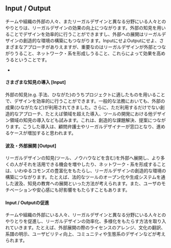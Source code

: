 <!--

-->

## <a name="section5">Input / Output</a>  

チームや組織の外部の人々、またリーガルデザインと異なる分野にいる人々とのやりとりは、リーガルデザインの効果の向上につながります。外部の知見を用いることでデザインを効率的に行うことができますし、外部への展開はリーガルデザインの創造的な環境の構築にもつながります。InputにせよOutputにせよ、さまざまなアプローチがありえますが、重要なのはリーガルデザインが外部とつながりうること、ネットワーク・系を形成しうること、これらによって効果を高めうるということです。  

-

#### さまざまな知見の導入 [Input]

外部の知見(e.g. 手法、ひながた)のうちプロジェクトに適したものを用いることで、デザインを効率的に行うことができます。一般的な法務においても、外部の成果(ひながたなど)が利用されてきました。さらに、ただ利用するだけでない創造的なアプローチ、たとえば領域を超えた導入、ツールの開発における他デザイン領域の知見の導入なども試みます。これは、創造的な課題解決、提案につながります。こうした導入は、顧問弁護士やリーガルデザイナーが窓口となり、進めるケースが増加すると思われます。  

<!--

>
>fyi 新たな要素への対応  
>社会の変化やプロジェクトの状況にあわせ、新たな成果などの要素に対応していく必要がある(e.g.バイオウェア、Open Wet Ware)。具体的にはこれらの法制度における位置づけ・先行事例の検討・環境の分析・手法の設計があげられる。また制度も変化し、近年、特許法、商標法等でアップデートがあった(応用美術の範囲、美術工芸品の範囲については新たな判断が示された)、オープンガバメントやオープンデータの実践も進められている。その他、プロジェクト実施に関する経済的な側面(e.g.ファウンディング)や、技術経営をふくめた経営学、熟練技術といった資産の導入などについても検討の余地がある。このようなプロジェクトや実施主体の環境の変化に応じて、関連する議論を参照しつつ、リーガルデザインも適応していく必要がある。  

-
>fyi ドキュメントデザインへの他デザインの知見の導入  
>ツールのドキュメントデザインは、(コンセプトに応じ)メディアとしての訴求力を向上したり、より理解を進めるために有効です。グラフィックデザイン、コミュニケーションデザイン、エディトリアルデザインやアートディレクションなどの知見を取り入れる余地がまだまだ残っています。

>-
>fyi ソフトウェア・コードの手法  
>ドキュメントの設計に、ソフトウェア・コードの手法を取り入れることも(e.g.バージョン管理システムの利用、モジュール化)も、外部の知見の導入例といえます。  
>
>-
>e.g. グラフィックを取り入れた例  
>イラストを取り入れた利用規約の例も存在します 図6-2のリンクを表示!!!  
>
>-
>
>e.g. メディアートにおけるリーガルデザインが扱う要素の広さ  
YCAMでのオープン化の事例では、その対象として、ソフトウェア・ハードウェアだけでなく、法的なツール・関連事項の検討結果・オープン化の知見も含めた領域横断的な成果を扱ってきており、こうしたケースは 他に見当たらない。これは、法的なツールなどがプロジェクトの成果として位置付けられるという論理的な理由もあるが(第3章)、その背景には研究開発・作品制作・ 教育普及といった幅広い領域で活動し、常に新たなクリエイションの様式・対象を模索してきたことが、少なからず影響していると考えられる。先進性を志向する価値観や文化が下支えとなったともいえよう。アートは「現在から派生するさまざま な未来の可能性について熟考する機会を与えてくれるもの159」であり、メディアアー トに関連する領域は広く、(馬場が述べたように)その範囲は「拡散的で変化し続けている」。メディアアートにおけるリーガルデザインでは、他領域の事例・知見を活かし、開拓できる余白がより広いのではないだろうか。そこは活動の横断性・総合 性を活かした先進的なリーガルデザインの場となるポテンシャルを有している。  

-->

#### 波及・外部展開 [Output]

リーガルデザインの知見(ツール、ノウハウなどを含む)を外部へ展開し、より多くの人がそれを活用できる機会を増やしたり、ネットワーク・系を形成することは、いわゆるコモンズの豊富化をもたらし、リーガルデザインの創造的な環境の構築につながります。たとえば、法的なツールのオープン化や生成システムを通した波及、知見の教育への展開といった方法が考えられます。また、ユーザのモチベーションや安心感にも好影響をもたらすこともあります。  


<!--

>
>fyi 波及メディアとしての法的なツール  
>ツールはリーガルデザインのノウハウの共有・ 波及のためのメディアとして捉えることができます。ツールのオープン化は、波及・ツールの豊富化や質・人々の創造性の向上に貢献します。 
>
>  
>
>-
>
>e.g. ツールのオープン化  
>3,4,5章、
>  
>-
>
>fyi ツールのオープン化がもたらす安心感 
>3章からの引用
>
>-
>e.g.  
>
>GRPCFのオープン化の評価 4.7?  
>(ファシリテーションの促進への貢献する)  
>


-
>fyi    
>プロジェクトの設計図の展開  
>
>契約書のひながたなどのツールは、イベントのコンセプトや環境の設計図であり、その共有・ 波及のためのツールとして捉えることができる。第三者がこのひながたを用いれば、同様の枠組もしくはこれを改変した枠組みを持つプロジェクトを実施することが可能となる。  
>
>e.g. ツールのオープン化
>3章から引用  
>
>プロジェクトの環境をオープン化していくことに、画一化や大量消費とは異なるアプローチによる創造性の向上に向けた、次のパラダイムへシフトするためのポイントがあるように思われる。  
>
>
>
>-
>
>e.g. オープン化の経験の外部展開  
>YCAMにおけるオープン化のノウハウを用いて、外部でのイベント(Cognitive Map)においてドキュメントのオープン化を行うことができた(5.5)。リーガルデザインの知見が外部で活用できたことを示している。
>  
>e.g. ノウハウの外部展開のためのオープン化のガイドラインのオープン化について
>5章から引用、6章から引用、外部プロジェクト、教育などへの波及  
>
>exii(3章から引用)  
>

-
>
>fyi 教育への展開  
>リーガルデザインの手法や関連情報についての教育への展開は、コンセプトやファシリテーションの促進などに、その知見を活用できる機会を増やすことにつながります。  
>
>-
>
>e.g.  
YCAMではオープン化の理解や経験を教育普及活動の一環に取り入れてきた。今日では制作の現場においてもオープン化の能力や経験が求められてきている。今後クリエイターに求められる能力について、真鍋氏(ライゾマティクス社)は「まずはアイデアとセンス。オープンソースの思想への共感や貢献度も重視したい。(中略)面白いもの、便利なものがつくれたとき、それを皆で共有・再活用できるオープンソース文化の恩恵を僕らは受けてきたし、それがこの世界を発展させてきたと思う。だから、そうした思想を含め共感し合えることや、特にプログラマーの場合はオープンソース・コミュニティーへの貢献度も重視したい[1]」という。このように、リーガルデザインの手法の一つであるオープン化の経験やその文化の理解がより具体的に求められるようになってきている。リーガルデザインの成果を教育へ展開する余地があるといえよう。  

-
>
>fyi  
>ツールの生成システム(個別の状況に応じてアレンジするシステム)を構築し、これを通して開発したツールを展開することも外部展開のアプローチの一つといえます。  
>
>-
>
>e.g.  契約書ひながたの生成システム  
>6.2.1.4から引用
>

-->


#### Input / Outputの促進  

チームや組織の外部にいる人々、リーガルデザインと異なる分野にいる人々とのやりとりを促進し、リーガルデザインの効率化、多様化をもたらす方法を取り入れていきます。たとえば、外部展開の際のライセンスのアレンジ、文化の翻訳、系譜の明示、ユーザビリティ向上、コミュニティや生態系のデザインなどが考えられます。  


<!--
>
>fyi 利用しやすいオープン化(ライセンスのアレンジ、ユーザビリティ向上)  
>
>-
>
>fyi モジュール化の導入など、ツールを利用しやすくアレンジすることも有用です  
>
-
>fyi モジュール化の導入など、ツールを利用しやすくアレンジすることも有用です  
>

>-
>
>e.g. GRPCFのライセンス  
>ライセンスは、利用の実状を鑑みつつより自由な利用を実現 するため、Creative Commons License (CC BY-SA)を適用し、表示の条件・権利を 放棄する規定を追加した。  
>→法的なツールの開発・利活用
>

-
>fyi 文化の翻訳   
>ユーザが属する領域の文化・慣習と、ツールなどの成果の利用や伝達方法(Githubなど)とにズレがあると考えらえる場合は、その文化・慣習に受け入れられるようなアプローチを取ることができれば、すなわち技術や考え方の「文化の翻訳」ができれば、もしくはいずれ文化(ユーザのマインド)が変われば、波及が進むであろう。こうした変容は、原則的に受け入れる側が成果に対して魅力を感じることで進められる。周知・アピールの促進は有効であろう。  
>
>-
>
>e.g. 
オンラインでの共有のメディアとユーザの技術・文化との乖離に原因があるのかもしれない。法律系の実務者や制作担当者が必ずしもGitHub等の取扱いに明るいわけではなく、また、利用してもそれを明示したり、Forkする習慣がない可能性がある。  
>

-

>fyi 利用の系譜を明示することで系を構築する
>e.g. フォーク・プルリクエスト
>系譜を示すのに有効  多様化、系をつくる、示すことにつながる  
>6章を引用
>
>-
>
>
>e.g. ハッカソン同意書のフォーク  
>4章から引用!!!   
>スポーツハッカソンのケースでは、第三者が制作したGitHub上の法的ツールをForkし、新たなツールを開発することで、その系譜を明らかにし、バリエーションとしての存在を示すことにつながった。法務の実務において既存のひながたの比較検討は重要であることから、系譜をバリエーションとして示すこうしたForkは第三者にとって実務上有意義と考えられる。今後、法的ツールの開発において同様のケースが増えることが望まれる。  
>
>

-
>fyi "誰のためのリーガルデザイン"なのか  
リーガルデザインの効果はさまざまですが、それが誰のためのものなのかを意識することが大切です。特定の誰かのためだけの効果に着目するのではなく、そのバランスに配慮するのがよいでしょう。企画担当者、プロジェクトの参加者、顧客、来場者や鑑賞者といったさまざまな人が関わってきます。プロジェクトのコンセプト上もっとも重要な人を優先することになるかもしれませんが、それ以外の人々、たとえばリーガルデザインの実践を行うチームメンバーへのメリットについても見落とさないようにすることも大切です。

>-
>e.g. オープン化は誰のクリエイティビティ向上をもたらすのか  
YCAMでのオープン化のゴールは創造性の向上にあるが、それが誰にとっての創造性なのか、ということも意識すべきである。成果のオープン化には様々なステークホルダーが関わる。たとえば、その成果を「つくる人」、「使う人」、さらに、ワ ークショップや開発などに「参加する人」である。特定のステークホルダーだけの効果に着目するのではなく、そのバランスに配慮する。「使う人」、すなわち 単なるユーザや二次創作者(n次創作者)への配慮は、波及をはじめさまざまなオ ープン化の効果につながるため、見逃すことはないだろう。  
　「参加する人」については、コミュニティを介することでモチベーションが高 められると指摘されている。オープン化された集合知の代表的な成果のひとつで あるwikipediaにおいて、コントリビュータ(プロジェクトに貢献した人)は、「優れた記事の制作に参加したという誇りや編集者コミュニティの中での評価、 そして記事を制作する過程で獲得した知識や経験、そして読者からの反応や意見 といった価値」を得ることができ、創造的なコミュニティで「作品を鑑賞した人 からコメントや評価をもらったり、さらには自分の作品の一部を新たな作品の制 作のために使ってもらう」ことは「新たな作品を作る動機」になる(ドミニク・チェン "フリーカルチャーをつくるためのガイドブック" フィルムアート社, 2012, pp.24)。この促進 はコミュニティの成長にも関わる重要な要素である。本研究では、参加型イベントにおいて、リーガルデザインを通じて、参加者とのコミュニケーションや、ファシリテーションの促進を行った。法的なツールとその運用を工夫することで、ツールのユーザである参加者の創造性を向上できる可能性を示したといえよう。  
　特に言及したいのは「つくる人」、最初の成果物を制作する者の創造性であ る。第3章で述べたように、オープン化は、モチベーション・成果のクオリテ ィ・作業効率の向上を通して、制作者の創造性を向上する。第三者からのフィー ドバック、コラボレーションの可能性の向上も期待もできる。オープン化を設計 することは、新たな表現・アイデアの創作や問題の解決といったクリエイション の環境を設計することでもある。その出発点である「つくる人」、すなわち制作者、企画担当者や技術者、共同研究開発におけるコラボレーターのメリットや創造性にも留意すべきである。  


-
>リーガルデザインの創造的な環境を構築するには、そのコミュニティや生態系のデザインが求められます。  
>オープン化のガイドラインを参照(リンク)!!!  
>

-
>
>fyi  
>リーガルデザインをプロジェクトの一部として、一般向けの配付資料に記載することも波及の促進に効果があると考えられます。  
>
>-
>
>e.g.  
>TTのハンドブックの紹介!!!
>

-->

